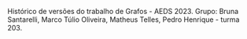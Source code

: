 Histórico de versões do trabalho de Grafos - AEDS 2023.
Grupo: Bruna Santarelli, Marco Túlio Oliveira, Matheus Telles, Pedro Henrique - turma 203.
